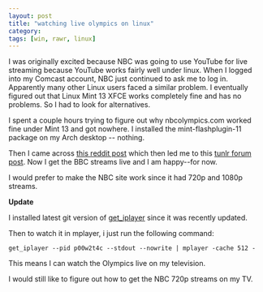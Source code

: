 ```yaml
---
layout: post
title: "watching live olympics on linux"
category: 
tags: [win, rawr, linux]
---
```


I was originally excited because NBC was going to use YouTube for live
streaming because YouTube works fairly well under linux. When I logged
into my Comcast account, NBC just continued to ask me to log in.
Apparently many other Linux users faced a similar problem. I eventually
figured out that Linux Mint 13 XFCE works completely fine and has no
problems. So I had to look for alternatives.

I spent a couple hours trying to figure out why nbcolympics.com worked
fine under Mint 13 and got nowhere. I installed the mint-flashplugin-11
package on my Arch desktop -- nothing.

Then I came across [this reddit
post](http://www.reddit.com/r/olympics/comments/xaj75/wanna_watch_the_bbc_live_stream/)
which then led me to this [tunlr forum
post](http://tunlr.net/forums/topic/getting-started-for-linuxunixbsd/).
Now I get the BBC streams live and I am happy--for now.

I would prefer to make the NBC site work since it had 720p and 1080p
streams.

**Update**

I installed latest git version of
[get_iplayer](http://www.mail-archive.com/get_iplayer@lists.infradead.org/msg03103.html)
since it was recently updated.

Then to watch it in mplayer, i just run the following command:

    get_iplayer --pid p00w2t4c --stdout --nowrite | mplayer -cache 512 -

This means I can watch the Olympics live on my television.

I would still like to figure out how to get the NBC 720p streams on my
TV.
